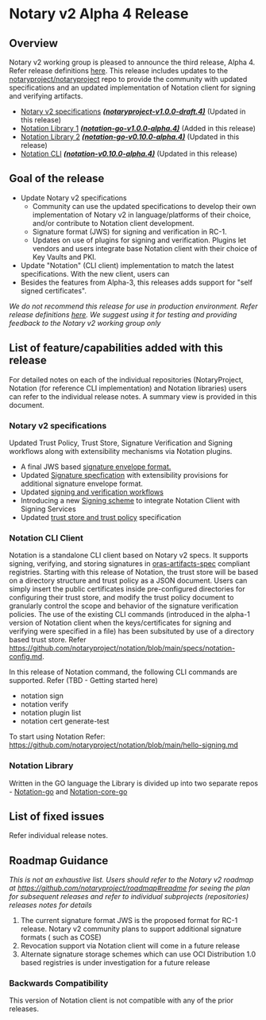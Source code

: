 # Notary v2 Alpha 4 Release

## Overview
Notary v2 working group is pleased to announce the third release, Alpha 4. Refer release definitions [here](https://github.com/notaryproject/notation/blob/main/RELEASE_MANAGEMENT.md). This release includes updates to the [notaryproject/notaryproject](https://github.com/notaryproject/notaryproject) repo to provide the community with updated specifications and an updated implementation of Notation client for signing and verifying artifacts.

- [Notary v2 specifications](https://github.com/notaryproject/notaryproject) ***[(notaryproject-v1.0.0-draft.4)](https://github.com/notaryproject/notaryproject/releases/tag/v1.0.0-draft.4)***    (Updated in this release)  
- [Notation Library 1](https://github.com/notaryproject/notation-core-go) ***[(notation-go-v1.0.0-alpha.4)](https://github.com/notaryproject/notation-core-go/releases/tag/v0.1.0-alpha.4)***   (Added in this release)
- [Notation Library 2](https://github.com/notaryproject/notation-go) ***[(notation-go-v0.10.0-alpha.4)](https://github.com/notaryproject/notation-go/releases/tag/v0.10.0-alpha.4)***   (Updated in this release)
- [Notation CLI](https://github.com/notaryproject/notation)   ***([notation-v0.10.0-alpha.4)](https://github.com/notaryproject/notation/releases/tag/v0.10.0-alpha.4)***   (Updated in this release) 
## Goal of the release
- Update Notary v2 specifications 
    - Community can use the updated specifications to develop their own implementation of Notary v2 in language/platforms of their choice, and/or contribute to Notation client development.
    - Signature format (JWS) for signing and verification in RC-1.
    - Updates on use of plugins for signing and verification. Plugins let vendors and users integrate base Notation client with their choice of Key Vaults and PKI.
 - Update "Notation" (CLI client) implementation to match the latest specifications. With the new client, users can
  - Besides the features from Alpha-3, this releases adds support for "self signed certificates".

*We do not recommend this release for use in production environment. Refer release definitions [here](https://github.com/notaryproject/notation/blob/main/RELEASE_MANAGEMENT.md). We suggest using it for testing and providing feedback to the Notary v2 working group only*

## List of feature/capabilities added with this release
For detailed notes on each of the individual repositories (NotaryProject, Notation (for reference CLI implementation) and Notation libraries) users can refer to the individual release notes. A summary view is provided in this document.

### Notary v2 specifications
Updated Trust Policy, Trust Store,  Signature Verification and Signing workflows along with extensibility mechanisms via Notation plugins.
- A final JWS based [signature envelope format.](https://github.com/notaryproject/notaryproject/blob/main/signature-envelope-jws.md)
- Updated [Signature specfication](https://github.com/notaryproject/notaryproject/blob/main/signature-envelope-jws.md) with extensibility provisions for additional signature envelope format.
- Updated [signing and verification workflows](https://github.com/notaryproject/notaryproject/blob/main/signing-and-verification-workflow.md)
- Introducing a new [Signing scheme](https://github.com/notaryproject/notaryproject/blob/main/signing-scheme.md) to integrate Notation Client with Signing Services
- Updated  [trust store and trust policy](https://github.com/notaryproject/notaryproject/blob/main/trust-store-trust-policy-specification.md) specification

### Notation CLI Client
Notation is a standalone CLI client based on Notary v2 specs. It supports signing, verifying, and storing signatures in [oras-artifacts-spec](https://github.com/oras-project/artifacts-spec/) compliant registries. Starting with this release of Notation, the trust store will be based on a directory structure and trust policy as a JSON document. Users can simply insert  the public certificates inside pre-configured directories for configuring their trust store, and modify the trust policy document to granularly control the scope and behavior of the signature verification policies. The use of the existing CLI commands (introduced in the alpha-1 version of Notation client when the keys/certificates for signing and verifying were specified in a file) has been subsituted by use of a directory based trust store.  Refer https://github.com/notaryproject/notation/blob/main/specs/notation-config.md.

In this release of Notation command, the following CLI commands are supported. Refer (TBD - Getting started here)
- notation sign  
- notation verify
- notation plugin list
- notation cert generate-test

To start using Notation Refer: https://github.com/notaryproject/notation/blob/main/hello-signing.md

### Notation Library 
Written in the GO language the Library is divided up into two separate repos - [Notation-go](https://github.com/notaryproject/notation-go) and [Notation-core-go](https://github.com/notaryproject/notation-core-go)

## List of fixed issues
Refer individual release notes.

## Roadmap Guidance
*This is not an exhaustive list. Users should refer to the Notary v2 roadmap at https://github.com/notaryproject/roadmap#readme for seeing the plan for subsequent releases and refer to individual subprojects (repositories) releases notes for details*

1. The current signature format JWS is the proposed format for RC-1 release. Notary v2 community plans to support additional signature formats ( such as COSE)
2. Revocation support via Notation client will come in a future release
3. Alternate signature storage schemes which can use OCI Distribution 1.0 based registries is under investigation for a future release

### Backwards Compatibility
This version of Notation client is not compatible with any of the prior releases.
